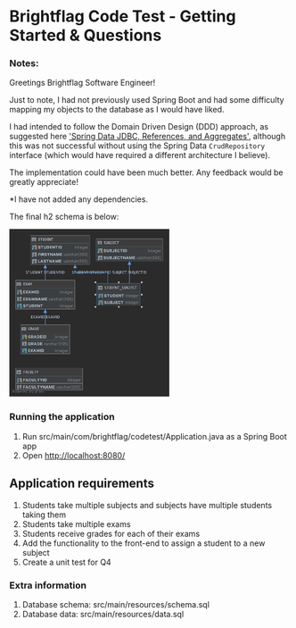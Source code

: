 # Brightflag Code Test - Getting Started & Questions

### Notes:

Greetings Brightflag Software Engineer! 

Just to note, I had not previously used Spring Boot and had some difficulty mapping my objects to the database as I would have liked.    

I had intended to follow the Domain Driven Design (DDD) approach, as suggested here ['Spring Data JDBC, References, and Aggregates'](https://spring.io/blog/2018/09/24/spring-data-jdbc-references-and-aggregates), 
although this was not successful without using the Spring Data `CrudRepository` interface (which would have required a different architecture I believe).

The implementation could have been much better. Any feedback would be greatly appreciate!

*I have not added any dependencies.

The final h2 schema is below:

![schema erd](src/main/resources/images/codetest_erd.png)


### Running the application
1. Run src/main/com/brightflag/codetest/Application.java as a Spring Boot app
2. Open [http://localhost:8080/](http://localhost:8080/)

## Application requirements
1. Students take multiple subjects and subjects have multiple students taking them
2. Students take multiple exams
3. Students receive grades for each of their exams
4. Add the functionality to the front-end to assign a student to a new subject
5. Create a unit test for Q4

### Extra information
1. Database schema: src/main/resources/schema.sql
2. Database data: src/main/resources/data.sql


